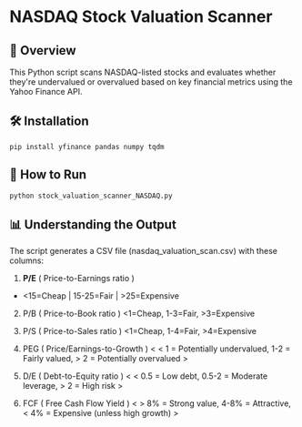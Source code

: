 # NASDAQ Stock Valuation Scanner

## 📌 Overview
This Python script scans NASDAQ-listed stocks and evaluates whether they're undervalued or overvalued based on key financial metrics using the Yahoo Finance API.

## 🛠️ Installation
    pip install yfinance pandas numpy tqdm

## 🚀 How to Run
    python stock_valuation_scanner_NASDAQ.py 

## 📊 Understanding the Output
The script generates a CSV file (nasdaq_valuation_scan.csv) with these columns:

1. **P/E** ( Price-to-Earnings ratio ) 
- <15=Cheap | 15-25=Fair | >25=Expensive

2. P/B ( Price-to-Book ratio ) <1=Cheap, 1-3=Fair, >3=Expensive

3. P/S ( Price-to-Sales ratio )	<1=Cheap, 1-4=Fair, >4=Expensive

4. PEG ( Price/Earnings-to-Growth ) < < 1 = Potentially undervalued, 1-2 = Fairly valued, > 2 = Potentially overvalued >

5. D/E ( Debt-to-Equity ratio ) < < 0.5 = Low debt, 0.5-2 = Moderate leverage, > 2 = High risk >

6. FCF ( Free Cash Flow Yield ) < > 8% = Strong value, 4-8% = Attractive, < 4% = Expensive (unless high growth) >